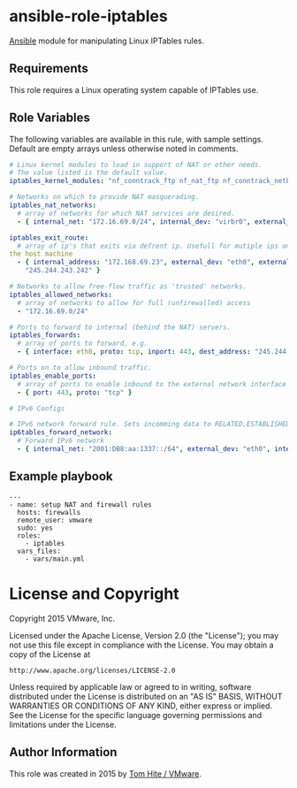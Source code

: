 # ansible-role-iptables

[Ansible](https://github.com/ansible/ansible) module for manipulating
Linux IPTables rules.

## Requirements

This role requires a Linux operating system capable of IPTables use.

## Role Variables

The following variables are available in this rule, with sample settings.
Default are empty arrays unless otherwise noted in comments.

```yaml
# Linux kernel modules to load in support of NAT or other needs.
# The value listed is the default value.
iptables_kernel_modules: "nf_conntrack_ftp nf_nat_ftp nf_conntrack_netbios_ns"

# Networks on which to provide NAT masquerading.
iptables_nat_networks:
  # array of networks for which NAT services are desired.
  - { internal_net: "172.16.69.0/24", internal_dev: "virbr0", external_dev: "eth0" }

iptables_exit_route:
  # array of ip's that exits via defrent ip. Usefull for mutiple ips on
the host machine
  - { internal_address: "172.168.69.23", external_dev: "eth0", external_address:
    "245.244.243.242" }

# Networks to allow free-flow traffic as 'trusted' networks.
iptables_allowed_networks:
  # array of networks to allow for full (unfirewalled) access
  - "172.16.69.0/24"

# Ports to forward to internal (behind the NAT) servers.
iptables_forwards:
  # array of ports to forward, e.g.
  - { interface: eth0, proto: tcp, inport: 443, dest_address: "245.244.243.242" ,fwd_address: 192.168.69.2, dport: 443 }

# Ports on to allow inbound traffic.
iptables_enable_ports:
  # array of ports to enable inbound to the external network interface
  - { port: 443, proto: "tcp" }

# IPv6 Configs

# IPv6 network forward rule. Sets incomming data to RELATED,ESTABLISHED
ip6tables_forward_network:
  # Forward IPv6 network
  - { internal_net: "2001:DB8:aa:1337::/64", external_dev: "eth0", internal_dev: "virbr0"}

```

## Example playbook

```
---
- name: setup NAT and firewall rules
  hosts: firewalls
  remote_user: vmware
  sudo: yes
  roles:
    - iptables
  vars_files:
    - vars/main.yml
```

# License and Copyright

Copyright 2015 VMware, Inc.

Licensed under the Apache License, Version 2.0 (the "License");
you may not use this file except in compliance with the License.
You may obtain a copy of the License at

    http://www.apache.org/licenses/LICENSE-2.0

Unless required by applicable law or agreed to in writing, software
distributed under the License is distributed on an "AS IS" BASIS,
WITHOUT WARRANTIES OR CONDITIONS OF ANY KIND, either express or implied.
See the License for the specific language governing permissions and
limitations under the License.

## Author Information

This role was created in 2015 by [Tom Hite / VMware](http://www.vmware.com/).
